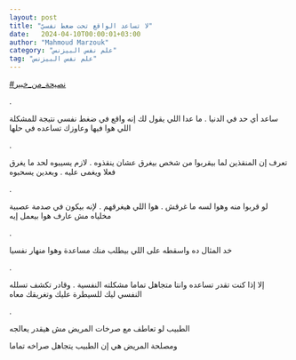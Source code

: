 ```yaml
---
layout: post
title: "لا تساعد الواقع تحت ضغط نفسيّ"
date:   2024-04-10T00:00:01+03:00
author: "Mahmoud Marzouk"
category: "علم نفس البيزنس"
tag: "علم نفس البيزنس"
---
```



[<u>\#نصيحة\_من\_خبير</u>](https://www.facebook.com/hashtag/%D9%86%D8%B5%D9%8A%D8%AD%D8%A9_%D9%85%D9%86_%D8%AE%D8%A8%D9%8A%D8%B1?__eep__=6&__cft__%5b0%5d=AZWB3NwSP_6twMQrd2VY39ArNJG97hvpL7QwRwXM52_Xx_2kJXlX47zLo8Ilqd-4Dw2q1qswmnQOPVWOpp_o9yk-azq9BaAh9O5dDf85M4O3ZFs7hrnLIPfUNcjL7gQIDfJ2nQU-TjE7c35j6MfHMEbhQAuk6ry3kB5jOB1ElCvy2Q&__tn__=*NK-R)

.

ساعد أي حد في الدنيا . ما عدا اللي يقول لك إنه واقع في
ضغط نفسي نتيجة للمشكلة اللي هوا فيها وعاوزك تساعده في حلها

.

تعرف إن المنقذين لما بيقربوا من شخص بيغرق عشان ينقذوه .
لازم يسيبوه لحد ما يغرق فعلا ويغمى عليه . وبعدين يسحبوه

.

لو قربوا منه وهوا لسه ما غرقش . هوا اللي هيغرقهم . لإنه
بيكون في صدمة عصبية مخلياه مش عارف هوا بيعمل إيه

.

خد المثال ده واسقطه على اللي بيطلب منك مساعدة وهوا منهار
نفسيا

.

إلا إذا كنت تقدر تساعده وانتا متجاهل تماما مشكلته
النفسية . وقادر تكشف تسلله النفسي ليك للسيطرة عليك وتغريقك معاه

.

الطبيب لو تعاطف مع صرخات المريض مش هيقدر يعالجه

ومصلحة المريض هي إن الطبيب يتجاهل صراخه تماما
